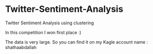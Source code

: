 # Twitter-Sentiment-Analysis
Twitter Sentiment Analysis using clustering 

In this competition I won first place :) 

The data is very large. So you can find it on my Kagle account  name : shathaabdallah
